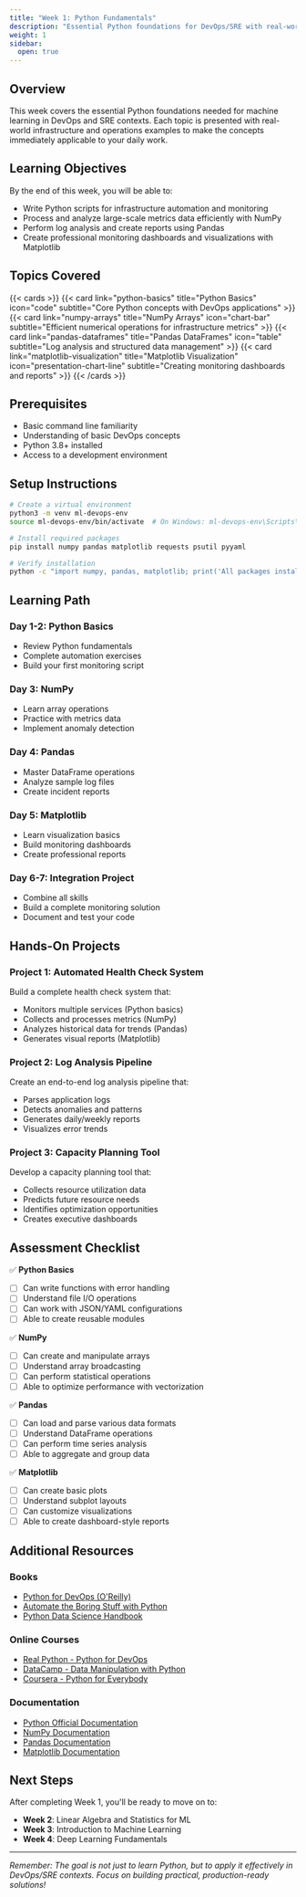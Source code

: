 ```yaml
---
title: "Week 1: Python Fundamentals"
description: "Essential Python foundations for DevOps/SRE with real-world infrastructure examples"
weight: 1
sidebar:
  open: true
---
```


## Overview
This week covers the essential Python foundations needed for machine learning in DevOps and SRE contexts. Each topic is presented with real-world infrastructure and operations examples to make the concepts immediately applicable to your daily work.

## Learning Objectives
By the end of this week, you will be able to:
- Write Python scripts for infrastructure automation and monitoring
- Process and analyze large-scale metrics data efficiently with NumPy
- Perform log analysis and create reports using Pandas
- Create professional monitoring dashboards and visualizations with Matplotlib

## Topics Covered

{{< cards >}}
  {{< card link="python-basics" title="Python Basics" icon="code" subtitle="Core Python concepts with DevOps applications" >}}
  {{< card link="numpy-arrays" title="NumPy Arrays" icon="chart-bar" subtitle="Efficient numerical operations for infrastructure metrics" >}}
  {{< card link="pandas-dataframes" title="Pandas DataFrames" icon="table" subtitle="Log analysis and structured data management" >}}
  {{< card link="matplotlib-visualization" title="Matplotlib Visualization" icon="presentation-chart-line" subtitle="Creating monitoring dashboards and reports" >}}
{{< /cards >}}

## Prerequisites
- Basic command line familiarity
- Understanding of basic DevOps concepts
- Python 3.8+ installed
- Access to a development environment

## Setup Instructions

```bash
# Create a virtual environment
python3 -m venv ml-devops-env
source ml-devops-env/bin/activate  # On Windows: ml-devops-env\Scripts\activate

# Install required packages
pip install numpy pandas matplotlib requests psutil pyyaml

# Verify installation
python -c "import numpy, pandas, matplotlib; print('All packages installed successfully!')"
```

## Learning Path

### Day 1-2: Python Basics
- Review Python fundamentals
- Complete automation exercises
- Build your first monitoring script

### Day 3: NumPy
- Learn array operations
- Practice with metrics data
- Implement anomaly detection

### Day 4: Pandas
- Master DataFrame operations
- Analyze sample log files
- Create incident reports

### Day 5: Matplotlib
- Learn visualization basics
- Build monitoring dashboards
- Create professional reports

### Day 6-7: Integration Project
- Combine all skills
- Build a complete monitoring solution
- Document and test your code

## Hands-On Projects

### Project 1: Automated Health Check System
Build a complete health check system that:
- Monitors multiple services (Python basics)
- Collects and processes metrics (NumPy)
- Analyzes historical data for trends (Pandas)
- Generates visual reports (Matplotlib)

### Project 2: Log Analysis Pipeline
Create an end-to-end log analysis pipeline that:
- Parses application logs
- Detects anomalies and patterns
- Generates daily/weekly reports
- Visualizes error trends

### Project 3: Capacity Planning Tool
Develop a capacity planning tool that:
- Collects resource utilization data
- Predicts future resource needs
- Identifies optimization opportunities
- Creates executive dashboards

## Assessment Checklist

✅ **Python Basics**
- [ ] Can write functions with error handling
- [ ] Understand file I/O operations
- [ ] Can work with JSON/YAML configurations
- [ ] Able to create reusable modules

✅ **NumPy**
- [ ] Can create and manipulate arrays
- [ ] Understand array broadcasting
- [ ] Can perform statistical operations
- [ ] Able to optimize performance with vectorization

✅ **Pandas**
- [ ] Can load and parse various data formats
- [ ] Understand DataFrame operations
- [ ] Can perform time series analysis
- [ ] Able to aggregate and group data

✅ **Matplotlib**
- [ ] Can create basic plots
- [ ] Understand subplot layouts
- [ ] Can customize visualizations
- [ ] Able to create dashboard-style reports

## Additional Resources

### Books
- [Python for DevOps (O'Reilly)](https://www.oreilly.com/library/view/python-for-devops/9781492057680/)
- [Automate the Boring Stuff with Python](https://automatetheboringstuff.com/)
- [Python Data Science Handbook](https://jakevdp.github.io/PythonDataScienceHandbook/)

### Online Courses
- [Real Python - Python for DevOps](https://realpython.com/learning-paths/python-devops/)
- [DataCamp - Data Manipulation with Python](https://www.datacamp.com/tracks/data-manipulation-with-python)
- [Coursera - Python for Everybody](https://www.coursera.org/specializations/python)

### Documentation
- [Python Official Documentation](https://docs.python.org/3/)
- [NumPy Documentation](https://numpy.org/doc/stable/)
- [Pandas Documentation](https://pandas.pydata.org/docs/)
- [Matplotlib Documentation](https://matplotlib.org/stable/contents.html)

## Next Steps
After completing Week 1, you'll be ready to move on to:
- **Week 2**: Linear Algebra and Statistics for ML
- **Week 3**: Introduction to Machine Learning
- **Week 4**: Deep Learning Fundamentals

---

*Remember: The goal is not just to learn Python, but to apply it effectively in DevOps/SRE contexts. Focus on building practical, production-ready solutions!*